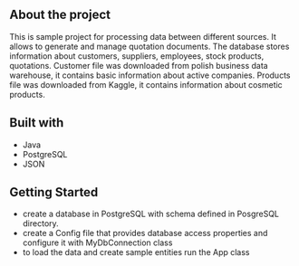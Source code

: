 ## About the project
This is sample project for processing data between different sources. It allows to generate and manage quotation documents.
The database stores information about customers, suppliers, employees, stock products, quotations. 
Customer file was downloaded from polish business data warehouse, it contains basic information about active companies.
Products file was downloaded from Kaggle, it contains information about cosmetic products.


## Built with
- Java
- PostgreSQL
- JSON 

## Getting Started
- create a database in PostgreSQL with schema defined in PosgreSQL directory.
- create a Config file that provides database access properties and configure it with MyDbConnection class
- to load the data and create sample entities run the App class


